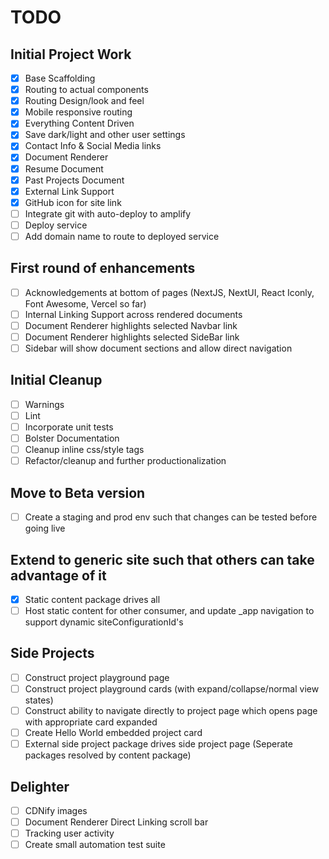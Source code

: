 # TODO

## Initial Project Work

- [x] Base Scaffolding
- [x] Routing to actual components
- [x] Routing Design/look and feel
- [x] Mobile responsive routing
- [x] Everything Content Driven
- [x] Save dark/light and other user settings
- [x] Contact Info & Social Media links
- [x] Document Renderer
- [x] Resume Document
- [x] Past Projects Document
- [x] External Link Support
- [x] GitHub icon for site link
- [ ] Integrate git with auto-deploy to amplify
- [ ] Deploy service
- [ ] Add domain name to route to deployed service

## First round of enhancements

- [ ] Acknowledgements at bottom of pages (NextJS, NextUI, React Iconly, Font Awesome, Vercel so far)
- [ ] Internal Linking Support across rendered documents
- [ ] Document Renderer highlights selected Navbar link
- [ ] Document Renderer highlights selected SideBar link
- [ ] Sidebar will show document sections and allow direct navigation

## Initial Cleanup

- [ ] Warnings
- [ ] Lint
- [ ] Incorporate unit tests
- [ ] Bolster Documentation
- [ ] Cleanup inline css/style tags
- [ ] Refactor/cleanup and further productionalization

## Move to Beta version

- [ ] Create a staging and prod env such that changes can be tested before going live

## Extend to generic site such that others can take advantage of it

- [x] Static content package drives all
- [ ] Host static content for other consumer, and update \_app navigation to support dynamic siteConfigurationId's

## Side Projects

- [ ] Construct project playground page
- [ ] Construct project playground cards (with expand/collapse/normal view states)
- [ ] Construct ability to navigate directly to project page which opens page with appropriate card expanded
- [ ] Create Hello World embedded project card
- [ ] External side project package drives side project page (Seperate packages resolved by content package)

## Delighter

- [ ] CDNify images
- [ ] Document Renderer Direct Linking scroll bar
- [ ] Tracking user activity
- [ ] Create small automation test suite

